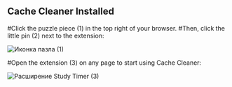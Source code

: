 ## Cache Cleaner Installed

#Click the puzzle piece (1) in the top right of your browser. 
#Then, click the little pin (2) next to the extension:

![Иконка пазла (1)](image1.png)

#Open the extension (3) on any page to start using Cache Cleaner:

![Расширение Study Timer (3)](image2.png)
